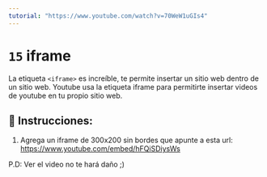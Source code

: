 ```yaml
---
tutorial: "https://www.youtube.com/watch?v=70WeW1uGIs4"
---
```


# `15` iframe

La etiqueta `<iframe>` es increíble, te permite insertar un sitio web dentro de un sitio web. Youtube usa la etiqueta iframe para permitirte insertar videos de youtube en tu propio sitio web.

## 📝 Instrucciones:

1. Agrega un iframe de 300x200 sin bordes que apunte a esta url:
https://www.youtube.com/embed/hFQiSDiysWs

P.D: Ver el video no te hará daño ;)

